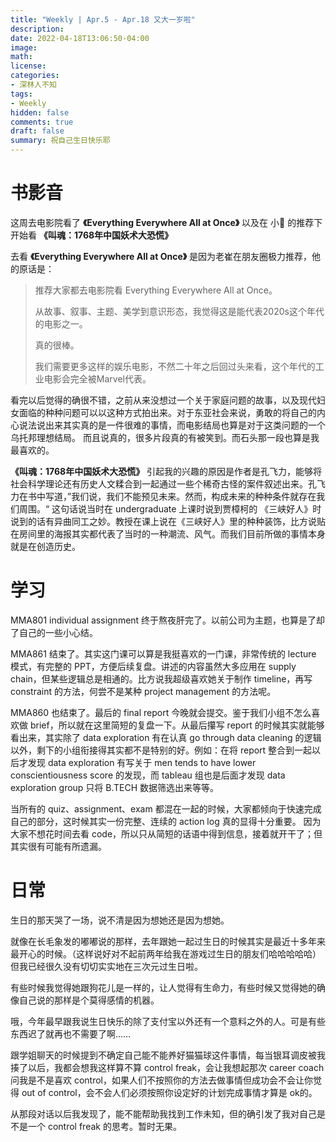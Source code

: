 ```yaml
---
title: "Weekly | Apr.5 - Apr.18 又大一岁啦"
description: 
date: 2022-04-18T13:06:50-04:00
image: 
math: 
license:
categories:
- 深林人不知
tags:
- Weekly
hidden: false
comments: true
draft: false
summary: 祝自己生日快乐耶
---
```



# 书影音

这周去电影院看了 **《Everything Everywhere All at Once》** 以及在 小🍠 的推荐下开始看 **《叫魂：1768年中国妖术大恐慌》** 

去看 **《Everything Everywhere All at Once》** 是因为老崔在朋友圈极力推荐，他的原话是：

> 推荐大家都去电影院看 Everything Everywhere All at Once。
> 
> 从故事、叙事、主题、美学到意识形态，我觉得这是能代表2020s这个年代的电影之一。
> 
> 真的很棒。
> 
> 我们需要更多这样的娱乐电影，不然二十年之后回过头来看，这个年代的工业电影会完全被Marvel代表。

看完以后觉得的确很不错，之前从来没想过一个关于家庭问题的故事，以及现代妇女面临的种种问题可以以这种方式拍出来。对于东亚社会来说，勇敢的将自己的内心说法说出来其实真的是一件很难的事情，而电影结局也算是对于这类问题的一个乌托邦理想结局。 而且说真的，很多片段真的有被笑到。而石头那一段也算是我最喜欢的。

**《叫魂：1768年中国妖术大恐慌》** 引起我的兴趣的原因是作者是孔飞力，能够将社会科学理论还有历史人文糅合到一起通过一些个稀奇古怪的案件叙述出来。孔飞力在书中写道，”我们说，我们不能预见未来。然而，构成未来的种种条件就存在我们周围。“ 这句话说当时在 undergraduate 上课时说到贾樟柯的 《三峡好人》时说到的话有异曲同工之妙。教授在课上说在《三峡好人》里的种种装饰，比方说贴在房间里的海报其实都代表了当时的一种潮流、风气。而我们目前所做的事情本身就是在创造历史。

# 学习

MMA801 individual assignment 终于熬夜肝完了。以前公司为主题，也算是了却了自己的一些小心结。

MMA861 结束了。其实这门课可以算是我挺喜欢的一门课，非常传统的 lecture 模式，有完整的 PPT，方便后续复盘。讲述的内容虽然大多应用在 supply chain，但某些逻辑总是相通的。比方说我超级喜欢她关于制作 timeline，再写 constraint 的方法，何尝不是某种 project management 的方法呢。

MMA860 也结束了。最后的 final report 今晚就会提交。鉴于我们小组不怎么喜欢做 brief，所以就在这里简短的复盘一下。从最后攥写 report 的时候其实就能够看出来，其实除了 data exploration  有在认真 go through data cleaning 的逻辑以外，剩下的小组衔接得其实都不是特别的好。例如：在将 report 整合到一起以后才发现 data exploration 有写关于 men tends to have lower conscientiousness score 的发现，而 tableau 组也是后面才发现 data exploration group 只将 B.TECH 数据筛选出来等等。

当所有的 quiz、assignment、exam 都混在一起的时候，大家都倾向于快速完成自己的部分，这时候其实一份完整、连续的 action log 真的显得十分重要。 因为大家不想花时间去看 code，所以只从简短的话语中得到信息，接着就开干了；但其实很有可能有所遗漏。

# 日常

生日的那天哭了一场，说不清是因为想她还是因为想她。

就像在长毛象发的嘟嘟说的那样，去年跟她一起过生日的时候其实是最近十多年来最开心的时候。（这样说好对不起前两年给我在游戏过生日的朋友们哈哈哈哈哈）但我已经很久没有切切实实地在三次元过生日啦。

有些时候我觉得她跟狗花儿是一样的，让人觉得有生命力，有些时候又觉得她的确像自己说的那样是个莫得感情的机器。

哦，今年最早跟我说生日快乐的除了支付宝以外还有一个意料之外的人。可是有些东西迟了就再也不需要了啊……

跟学姐聊天的时候提到不确定自己能不能养好猫猫球这件事情，每当银耳调皮被我揍了以后，我都会想我这样算不算 control freak，会让我想起那次 career coach 问我是不是喜欢 control，如果人们不按照你的方法去做事情但成功会不会让你觉得 out of control，会不会人们必须按照你设定好的计划完成事情才算是 ok的。

从那段对话以后我发现了，能不能帮助我找到工作未知，但的确引发了我对自己是不是一个 control freak 的思考。暂时无果。